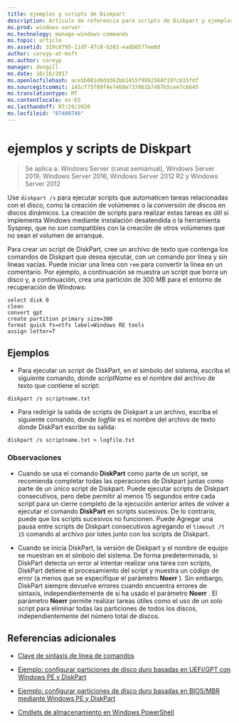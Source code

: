 ```yaml
---
title: ejemplos y scripts de Diskpart
description: Artículo de referencia para scripts de Diskpart y ejemplos sobre cómo automatizar tareas relacionadas con disco, como crear volúmenes o convertir discos en discos dinámicos.
ms.prod: windows-server
ms.technology: manage-windows-commands
ms.topic: article
ms.assetid: 319c0795-11df-47c8-b203-eadb0577ee0d
author: coreyp-at-msft
ms.author: coreyp
manager: dongill
ms.date: 10/16/2017
ms.openlocfilehash: ace5b081d9dd362bb1455f9992568f197c815fdf
ms.sourcegitcommit: 145cf75f89f4e7460e737861b7407b5cee7c6645
ms.translationtype: MT
ms.contentlocale: es-ES
ms.lasthandoff: 07/29/2020
ms.locfileid: "87409746"
---
```

# <a name="diskpart-scripts-and-examples"></a>ejemplos y scripts de Diskpart

> Se aplica a: Windows Server (canal semianual), Windows Server 2019, Windows Server 2016, Windows Server 2012 R2 y Windows Server 2012

Use `diskpart /s` para ejecutar scripts que automaticen tareas relacionadas con el disco, como la creación de volúmenes o la conversión de discos en discos dinámicos. La creación de scripts para realizar estas tareas es útil si implementa Windows mediante instalación desatendida o la herramienta Sysprep, que no son compatibles con la creación de otros volúmenes que no sean el volumen de arranque.

Para crear un script de DiskPart, cree un archivo de texto que contenga los comandos de Diskpart que desea ejecutar, con un comando por línea y sin líneas vacías. Puede iniciar una línea con `rem` para convertir la línea en un comentario. Por ejemplo, a continuación se muestra un script que borra un disco y, a continuación, crea una partición de 300 MB para el entorno de recuperación de Windows:

```
select disk 0
clean
convert gpt
create partition primary size=300
format quick fs=ntfs label=Windows RE tools
assign letter=T
```

## <a name="examples"></a>Ejemplos

- Para ejecutar un script de DiskPart, en el símbolo del sistema, escriba el siguiente comando, donde *scriptName* es el nombre del archivo de texto que contiene el script:

```
diskpart /s scriptname.txt
```

- Para redirigir la salida de scripts de Diskpart a un archivo, escriba el siguiente comando, donde *logfile* es el nombre del archivo de texto donde DiskPart escribe su salida:

```
diskpart /s scriptname.txt > logfile.txt
```

### <a name="remarks"></a>Observaciones

- Cuando se usa el comando **DiskPart** como parte de un script, se recomienda completar todas las operaciones de Diskpart juntas como parte de un único script de Diskpart. Puede ejecutar scripts de Diskpart consecutivos, pero debe permitir al menos 15 segundos entre cada script para un cierre completo de la ejecución anterior antes de volver a ejecutar el comando **DiskPart** en scripts sucesivos. De lo contrario, puede que los scripts sucesivos no funcionen. Puede Agregar una pausa entre scripts de Diskpart consecutivos agregando el `timeout /t 15` comando al archivo por lotes junto con los scripts de Diskpart.

- Cuando se inicia DiskPart, la versión de Diskpart y el nombre de equipo se muestran en el símbolo del sistema. De forma predeterminada, si DiskPart detecta un error al intentar realizar una tarea con scripts, DiskPart detiene el procesamiento del script y muestra un código de error (a menos que se especifique el parámetro **Noerr** ). Sin embargo, DiskPart siempre devuelve errores cuando encuentra errores de sintaxis, independientemente de si ha usado el parámetro **Noerr** . El parámetro **Noerr** permite realizar tareas útiles como el uso de un solo script para eliminar todas las particiones de todos los discos, independientemente del número total de discos.

## <a name="additional-references"></a>Referencias adicionales

- [Clave de sintaxis de línea de comandos](command-line-syntax-key.md)

- [Ejemplo: configurar particiones de disco duro basadas en UEFI/GPT con Windows PE y DiskPart](/previous-versions/windows/it-pro/windows-8.1-and-8/hh825686(v=win.10))

- [Ejemplo: configurar particiones de disco duro basadas en BIOS/MBR mediante Windows PE y DiskPart](/previous-versions/windows/it-pro/windows-8.1-and-8/hh825677(v=win.10))

- [Cmdlets de almacenamiento en Windows PowerShell](/powershell/module/storage/?view=win10-ps)
